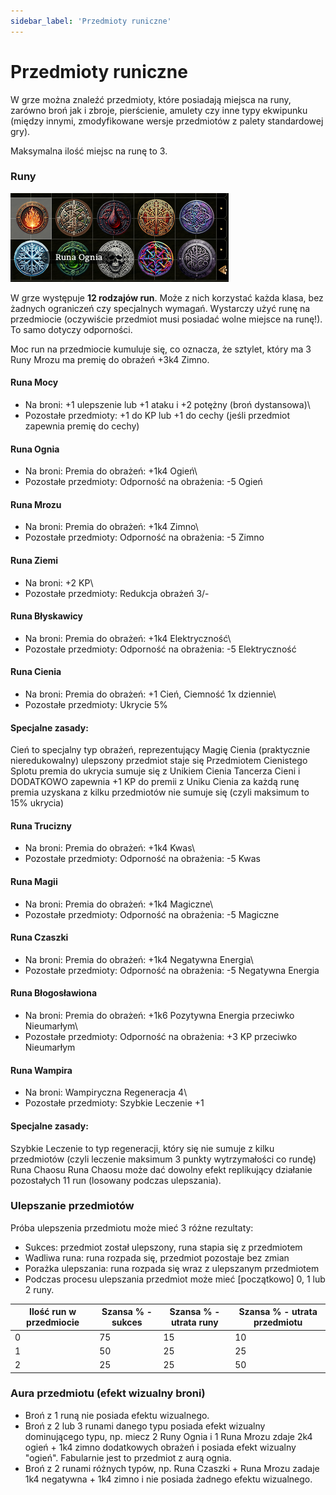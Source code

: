 ```yaml
---
sidebar_label: 'Przedmioty runiczne'
---
```






# Przedmioty runiczne

W grze można znaleźć przedmioty, które posiadają miejsca na runy, zarówno broń jak i zbroje, pierścienie, amulety czy inne typy ekwipunku (między innymi, zmodyfikowane wersje przedmiotów z palety standardowej gry).

Maksymalna ilość miejsc na runę to 3.

### Runy

![dialog](../../static/img/wiki/wiki-runy/runy-1.png)

W grze występuje **12 rodzajów run**. Może z nich korzystać każda klasa, bez żadnych ograniczeń czy specjalnych wymagań. Wystarczy użyć runę na przedmiocie (oczywiście przedmiot musi posiadać wolne miejsce na runę!). To samo dotyczy odporności.

Moc run na przedmiocie kumuluje się, co oznacza, że sztylet, który ma 3 Runy Mrozu ma premię do obrażeń +3k4 Zimno.

#### Runa Mocy

- Na broni: +1 ulepszenie lub +1 ataku i +2 potężny (broń dystansowa)\
- Pozostałe przedmioty: +1 do KP lub +1 do cechy (jeśli przedmiot zapewnia premię do cechy)

#### Runa Ognia

- Na broni: Premia do obrażeń: +1k4 Ogień\
- Pozostałe przedmioty: Odporność na obrażenia: -5 Ogień

#### Runa Mrozu

- Na broni: Premia do obrażeń: +1k4 Zimno\
- Pozostałe przedmioty: Odporność na obrażenia: -5 Zimno

#### Runa Ziemi

- Na broni: +2 KP\
- Pozostałe przedmioty: Redukcja obrażeń 3/-

#### Runa Błyskawicy

- Na broni: Premia do obrażeń: +1k4 Elektryczność\
- Pozostałe przedmioty: Odporność na obrażenia: -5 Elektryczność

#### Runa Cienia

- Na broni: Premia do obrażeń: +1 Cień, Ciemność 1x dziennie\
- Pozostałe przedmioty: Ukrycie 5%

#### Specjalne zasady:

Cień to specjalny typ obrażeń, reprezentujący Magię Cienia (praktycznie nieredukowalny)
ulepszony przedmiot staje się Przedmiotem Cienistego Splotu
premia do ukrycia sumuje się z Unikiem Cienia Tancerza Cieni i DODATKOWO zapewnia +1 KP do premii z Uniku Cienia za każdą runę
premia uzyskana z kilku przedmiotów nie sumuje się (czyli maksimum to 15% ukrycia)

#### Runa Trucizny

- Na broni: Premia do obrażeń: +1k4 Kwas\
- Pozostałe przedmioty: Odporność na obrażenia: -5 Kwas

#### Runa Magii

- Na broni: Premia do obrażeń: +1k4 Magiczne\
- Pozostałe przedmioty: Odporność na obrażenia: -5 Magiczne

#### Runa Czaszki

- Na broni: Premia do obrażeń: +1k4 Negatywna Energia\
- Pozostałe przedmioty: Odporność na obrażenia: -5 Negatywna Energia

#### Runa Błogosławiona

- Na broni: Premia do obrażeń: +1k6 Pozytywna Energia przeciwko Nieumarłym\
- Pozostałe przedmioty: Odporność na obrażenia: +3 KP przeciwko Nieumarłym

#### Runa Wampira

- Na broni: Wampiryczna Regeneracja 4\
- Pozostałe przedmioty: Szybkie Leczenie +1

#### Specjalne zasady:

Szybkie Leczenie to typ regeneracji, który się nie sumuje z kilku przedmiotów (czyli leczenie maksimum 3 punkty wytrzymałości co rundę)
Runa Chaosu
Runa Chaosu może dać dowolny efekt replikujący działanie pozostałych 11 run (losowany podczas ulepszania).

### Ulepszanie przedmiotów

Próba ulepszenia przedmiotu może mieć 3 różne rezultaty:

- Sukces: przedmiot został ulepszony, runa stapia się z przedmiotem
- Wadliwa runa: runa rozpada się, przedmiot pozostaje bez zmian
- Porażka ulepszania: runa rozpada się wraz z ulepszanym przedmiotem
- Podczas procesu ulepszania przedmiot może mieć [początkowo] 0, 1 lub 2 runy.

| Ilość run w przedmiocie | Szansa % - sukces | Szansa % - utrata runy | Szansa % - utrata przedmiotu |
|-------------------------|-------------------|------------------------|------------------------------|
| 0                       | 75                | 15                     | 10                           |
| 1                       | 50                | 25                     | 25                           |
| 2                       | 25                | 25                     | 50                           |

### Aura przedmiotu (efekt wizualny broni)

- Broń z 1 runą nie posiada efektu wizualnego.
- Broń z 2 lub 3 runami danego typu posiada efekt wizualny dominującego typu, np. miecz 2 Runy Ognia i 1 Runa Mrozu zdaje 2k4 ogień + 1k4 zimno dodatkowych obrażeń i posiada efekt wizualny "ogień". Fabularnie jest to przedmiot z aurą ognia.
- Broń z 2 runami różnych typów, np. Runa Czaszki + Runa Mrozu zadaje 1k4 negatywna + 1k4 zimno i nie posiada żadnego efektu wizualnego.